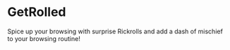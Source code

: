 # GetRolled
Spice up your browsing with surprise Rickrolls and add a dash of mischief to your browsing routine!
